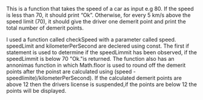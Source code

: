This is a function that takes the speed of a car as input e.g 80. If the speed is less than 70, it should print “Ok”. Otherwise, for every 5 km/s above the speed limit (70), it should give the driver one demerit point and print the total number of demerit points.

I used a function called checkSpeed with a parameter called speed.
speedLimit and kilometerPerSecond are declered using const.
The first if statement is used to determine if the speedLimmit has been observed, if the speedLimmit is below 70 "Ok."is returned.
The function also has an annonimas function in which Math.floor is used to round off the demerit points after the poinst are calculated using
(speed - speedlimite)/kilometerPerSecond).
If the calculated demerit points are above 12 then the drivers license is suspended,if the points are below 12 the points will be displayed.
